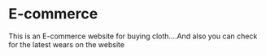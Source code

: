 # E-commerce
This is an E-commerce website for buying cloth....And also you can check for the latest wears on the website
